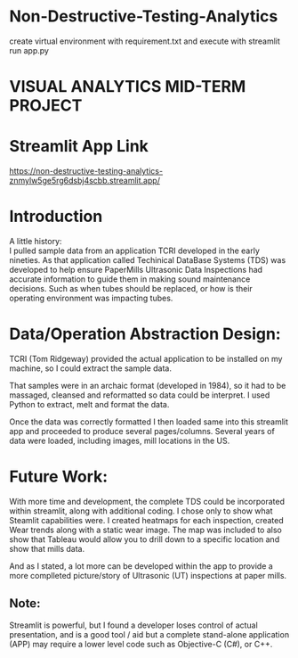 # Non-Destructive-Testing-Analytics

create virtual environment with requirement.txt
and execute with 
    streamlit run app.py

VISUAL ANALYTICS MID-TERM PROJECT
=======

# Streamlit App Link

https://non-destructive-testing-analytics-znmylw5ge5rg6dsbj4scbb.streamlit.app/

# Introduction

A little history:  
I pulled sample data from an application TCRI developed in the early nineties. As that application called Techinical DataBase Systems (TDS) was developed to help ensure PaperMills Ultrasonic Data Inspections had accurate information to guide them in making sound maintenance decisions.  Such as when tubes should be replaced, or how is their operating environment was impacting tubes.

# Data/Operation Abstraction Design:

TCRI (Tom Ridgeway) provided the actual application to be installed on my machine, so I could extract the sample data.

That samples were in an archaic format (developed in 1984), so it had to be massaged, cleansed and reformatted so data could be interpret. I used Python to extract, melt and format the data.

Once the data was correctly formatted I then loaded same into this streamlit app and proceeded to produce several pages/columns. Several years of data were loaded, including images, mill locations in the US.

# Future Work:

With more time and development, the complete TDS could be incorporated within streamlit, along with additional coding.  I chose only to show what Steamlit capabilities were.  I created heatmaps for each inspection, created Wear trends along with a static wear image. The map was included to also show that Tableau would allow you to drill down to a specific location and show that mills data. 

And as I stated, a lot more can be developed within the app to provide a more complleted picture/story of Ultrasonic (UT) inspections at paper mills.

## Note:
 
Streamlit is powerful, but I found a developer loses control of actual presentation, and is a good tool / aid but a complete stand-alone application (APP) may require a lower level code such as Objective-C (C#), or C++.
